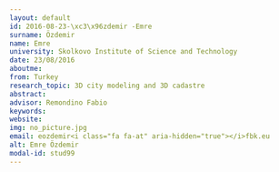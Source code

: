 ```yaml
---
layout: default 
id: 2016-08-23-\xc3\x96zdemir -Emre
surname: Özdemir 
name: Emre
university: Skolkovo Institute of Science and Technology
date: 23/08/2016
aboutme: 
from: Turkey
research_topic: 3D city modeling and 3D cadastre
abstract: 
advisor: Remondino Fabio
keywords: 
website: 
img: no_picture.jpg
email: eozdemir<i class="fa fa-at" aria-hidden="true"></i>fbk.eu
alt: Emre Özdemir 
modal-id: stud99
---
```

